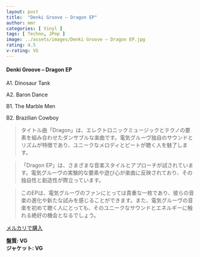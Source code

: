 ```yaml
---
layout: post
title:  "Denki Groove – Dragon EP"
author: mmr
categories: [ Vinyl ]
tags: [ Techno, JPop ]
image: ../assets/images/Denki Groove – Dragon EP.jpg
rating: 4.5
v-rating: VG
---
```


#### Denki Groove – Dragon EP

A1. Dinosaur Tank

A2. Baron Dance

B1. The Marble Men

B2. Brazilian Cowboy

> タイトル曲「Dragon」は、エレクトロニックミュージックとテクノの要素を組み合わせたダンサブルな楽曲です。電気グルーヴ独自のサウンドとリズムが特徴であり、ユニークなメロディとビートが聴く人を魅了します。

> 「Dragon EP」は、さまざまな音楽スタイルとアプローチが試されています。電気グルーヴの実験的な要素や遊び心が楽曲に反映されており、その独自性と創造性が際立っています。

> このEPは、電気グルーヴのファンにとっては貴重な一枚であり、彼らの音楽の進化や新たな試みを感じることができます。また、電気グルーヴの音楽を初めて聴く人にとっても、そのユニークなサウンドとエネルギーに触れる絶好の機会となるでしょう。



[メルカリで購入](https://jp.mercari.com/item/m27644764690)


<div class="mt-4 mb-4 d-flex align-items-center">
<strong class="mr-1">盤質: VG</strong>
</div>
<div class="mt-4 mb-4 d-flex align-items-center">
<strong class="mr-1">ジャケット: VG</strong>
</div>